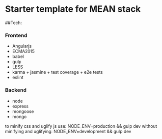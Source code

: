 
# Starter template for MEAN stack
##Tech:
### Frontend
* Angularjs 
* ECMA2015
* babel
* gulp
* LESS
* karma + jasmine + test coverage + e2e tests
* eslint

### Backend
* node
* express
* mongoose
* mongo



to minify css and uglify js use: NODE_ENV=production && gulp dev
without minifying and uglifying: NODE_ENV=development && gulp dev
